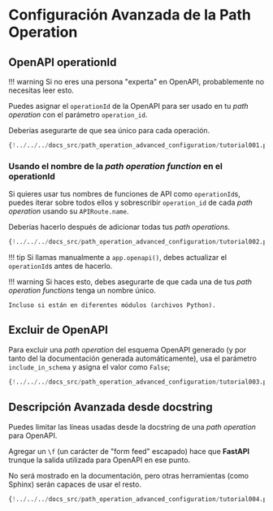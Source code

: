 # Configuración Avanzada de la Path Operation

## OpenAPI operationId

!!! warning
    Si no eres una persona "experta" en OpenAPI, probablemente no necesitas leer esto.

Puedes asignar el `operationId` de la OpenAPI para ser usado en tu *path operation* con el parámetro `operation_id`.

Deberías asegurarte de que sea único para cada operación.

```Python hl_lines="6"
{!../../../docs_src/path_operation_advanced_configuration/tutorial001.py!}
```

### Usando el nombre de la *path operation function* en el operationId

Si quieres usar tus nombres de funciones de API como `operationId`s, puedes iterar sobre todos ellos y sobrescribir `operation_id` de cada *path operation* usando su `APIRoute.name`.

Deberías hacerlo después de adicionar todas tus *path operations*.

```Python hl_lines="2 12 13 14 15 16 17 18 19 20 21 24"
{!../../../docs_src/path_operation_advanced_configuration/tutorial002.py!}
```

!!! tip
    Si llamas manualmente a `app.openapi()`, debes actualizar el `operationId`s antes de hacerlo.

!!! warning
    Si haces esto, debes asegurarte de que cada una de tus *path operation  functions* tenga un nombre único.

    Incluso si están en diferentes módulos (archivos Python).

## Excluir de OpenAPI

Para excluir una *path operation* del esquema OpenAPI generado (y por tanto del la documentación generada automáticamente), usa el parámetro `include_in_schema` y asigna el valor como `False`;

```Python hl_lines="6"
{!../../../docs_src/path_operation_advanced_configuration/tutorial003.py!}
```

## Descripción Avanzada desde docstring

Puedes limitar las líneas usadas desde la docstring de una *path operation* para OpenAPI.


Agregar un `\f` (un carácter de "form feed" escapado) hace que **FastAPI** trunque la salida utilizada para OpenAPI en ese punto.

No será mostrado en la documentación, pero otras herramientas (como Sphinx) serán capaces de usar el resto.

```Python hl_lines="19 20 21 22 23 24 25 26 27 28 29"
{!../../../docs_src/path_operation_advanced_configuration/tutorial004.py!}
```
